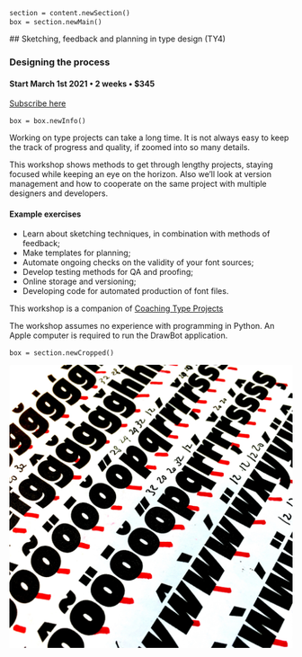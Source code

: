 

<!-- TY4 -->

~~~
section = content.newSection()
box = section.newMain()
~~~
<a name="TY4"/>
## Sketching, feedback and planning in type design <span class="wcode">(TY4)</span>

### Designing the process

#### Start March 1<span class="sup">st</span> 2021 • 2 weeks • $345

<a href="https://www.eventbrite.com/d/online/designdesign/?q=designdesign" target="external">Subscribe here</a>

~~~
box = box.newInfo()
~~~

Working on type projects can take a long time. It is not always easy to keep the track of progress and quality, if zoomed into so many details.

This workshop shows methods to get through lengthy projects, staying focused while keeping an eye on the horizon. Also we’ll look at version management and how to cooperate on the same project with multiple designers and developers.

#### Example exercises

* Learn about sketching techniques, in combination with methods of feedback;
* Make templates for planning;
* Automate ongoing checks on the validity of your font sources;
* Develop testing methods for QA and proofing;
* Online storage and versioning;
* Developing code for automated production of font files.

This workshop is a companion of [Coaching Type Projects](#TY5)

The workshop assumes no experience with programming in Python. An Apple computer is required to run the DrawBot application. 

~~~
box = section.newCropped()
~~~

![cover y=top](images/img_5640.jpg)
